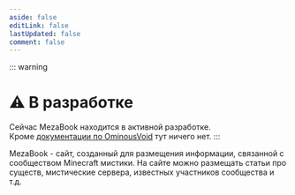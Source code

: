 ```yaml
---
aside: false
editLink: false
lastUpdated: false
comment: false
---
```


::: warning <h1>⚠️ В разработке</h1>
Сейчас MezaBook находится в активной разработке.<br>
Кроме [документации по OminousVoid](ov/) тут ничего нет.
:::

MezaBook - сайт, созданный для размещения информации, связанной с сообществом Minecraft мистики.
На сайте можно размещать статьи про существ, мистические сервера, известных участников сообщества и т.д.
